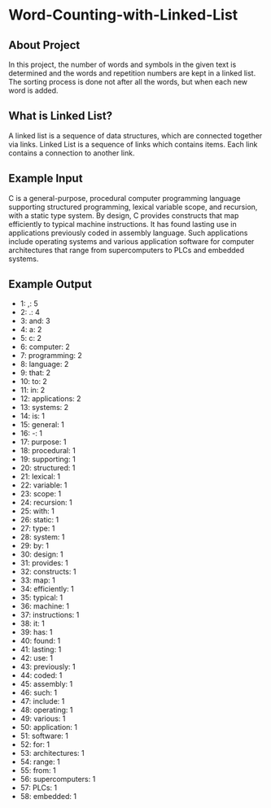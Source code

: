 # Word-Counting-with-Linked-List

## About Project
In this project, the number of words and symbols in the given text is determined and the words and repetition numbers are kept in a linked list. The sorting process is done not after all the words, but when each new word is added.

## What is Linked List?
A linked list is a sequence of data structures, which are connected together via links. Linked List is a sequence of links which contains items. Each link contains a connection to another link.

## Example Input 
C is a general-purpose, procedural computer programming language supporting structured programming, lexical variable scope, and recursion, with a static type system. By design, C provides constructs that map efficiently to typical machine instructions. It has found lasting use in applications previously coded in assembly language. Such applications include operating systems and various application software for computer architectures that range from supercomputers to PLCs and embedded systems.


## Example Output
- 1: ,: 5
- 2: .: 4
- 3: and: 3
- 4: a: 2
- 5: c: 2
- 6: computer: 2
- 7: programming: 2
- 8: language: 2
- 9: that: 2
- 10: to: 2
- 11: in: 2
- 12: applications: 2
- 13: systems: 2
- 14: is: 1
- 15: general: 1
- 16: -: 1
- 17: purpose: 1
- 18: procedural: 1
- 19: supporting: 1
- 20: structured: 1
- 21: lexical: 1
- 22: variable: 1
- 23: scope: 1
- 24: recursion: 1
- 25: with: 1
- 26: static: 1
- 27: type: 1
- 28: system: 1
- 29: by: 1
- 30: design: 1
- 31: provides: 1
- 32: constructs: 1
- 33: map: 1
- 34: efficiently: 1
- 35: typical: 1
- 36: machine: 1
- 37: instructions: 1
- 38: it: 1
- 39: has: 1
- 40: found: 1
- 41: lasting: 1
- 42: use: 1
- 43: previously: 1
- 44: coded: 1
- 45: assembly: 1
- 46: such: 1
- 47: include: 1
- 48: operating: 1
- 49: various: 1
- 50: application: 1
- 51: software: 1
- 52: for: 1
- 53: architectures: 1
- 54: range: 1
- 55: from: 1
- 56: supercomputers: 1
- 57: PLCs: 1
- 58: embedded: 1
